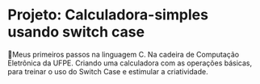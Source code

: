 # Projeto: Calculadora-simples usando switch case
🔹Meus primeiros passos na linguagem C. Na cadeira de Computação Eletrônica da UFPE.
 Criando uma calculadora com as operações básicas, para treinar o uso do Switch Case e estimular a criatividade.
